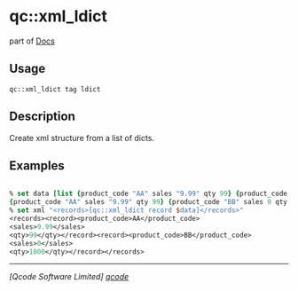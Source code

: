 qc::xml_ldict
=============

part of [Docs](.)

Usage
-----
`
        qc::xml_ldict tag ldict
    `

Description
-----------
Create xml structure from a list of dicts.

Examples
--------
```tcl

% set data [list {product_code "AA" sales "9.99" qty 99} {product_code "BB" sales 0 qty 1000}]
{product_code "AA" sales "9.99" qty 99} {product_code "BB" sales 0 qty 1000}
% set xml "<records>[qc::xml_ldict record $data]</records>"
<records><record><product_code>AA</product_code>
<sales>9.99</sales>
<qty>99</qty></record><record><product_code>BB</product_code>
<sales>0</sales>
<qty>1000</qty></record></records>
```

----------------------------------
*[Qcode Software Limited] [qcode]*

[qcode]: http://www.qcode.co.uk "Qcode Software"